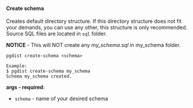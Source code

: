 #### Create schema

Creates default directory structure. If this directory structure does not fit your demands, you can use any other, this structure is only recommended.  
Source SQL files are located in `sql` folder.  

**NOTICE** - This will NOT create any *my_schema.sql* in my_schema folder.

```
pgdist create-schema <schema>

Example:
$ pgdist create-schema my_schema
Schema my_schema created.
```

**args - required**:

- `schema` - name of your desired schema
